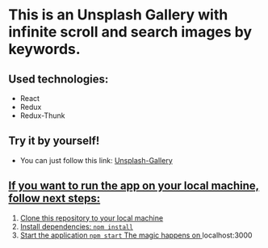 <h1>This is an Unsplash Gallery with infinite scroll and search images by keywords.</h1>

<h2>Used technologies:</h2>
<ul>
  <li>React</li>
  <li>Redux</li>
  <li>Redux-Thunk</li>
</ul>

<h2>Try it by yourself!</h2>
<ul>
  <li>You can just follow this link: <a href="https://artem1458.github.io/unsplash-gallery/">Unsplash-Gallery</li>
</ul>

<h2>If you want to run the app on your local machine, follow next steps:</h2>
<ol>
  <li>Clone this repository to your local machine</li>
  <li>Install dependencies: <code>npm install</code></li>
  <li>Start the application <code>npm start</code> The magic happens on <a href"localhost:3000">localhost:3000</a></li>
</ol>
